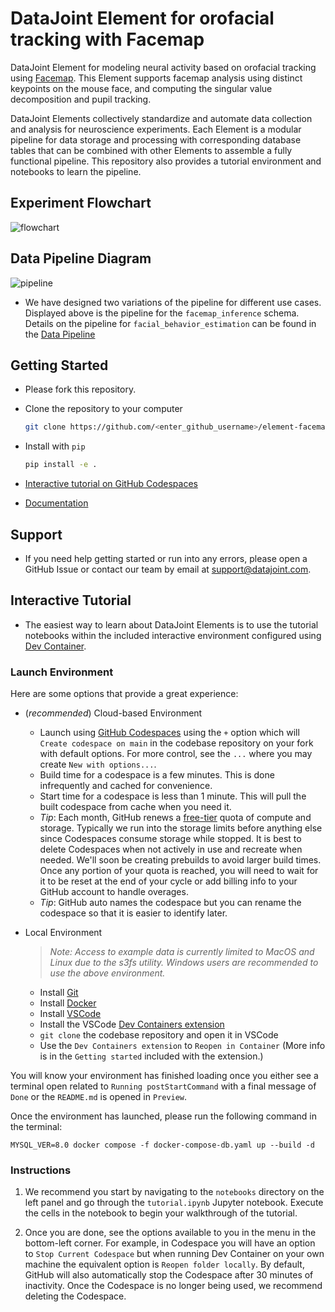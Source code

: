 # DataJoint Element for orofacial tracking with Facemap

DataJoint Element for modeling neural activity based on orofacial tracking using [Facemap](https://github.com/MouseLand/facemap). This Element supports facemap analysis using distinct keypoints on the mouse face, and computing the singular value decomposition and pupil tracking. 

DataJoint Elements collectively standardize and automate data collection and analysis for neuroscience experiments. Each Element is a modular pipeline for data storage and processing with corresponding database tables that can be combined with other Elements to assemble a fully functional pipeline. This repository also provides a tutorial environment and notebooks to learn the pipeline.

## Experiment Flowchart

![flowchart](https://raw.githubusercontent.com/datajoint/element-facemap/main/images/flowchart.svg)

## Data Pipeline Diagram

![pipeline](https://raw.githubusercontent.com/datajoint/element-facemap/main/images/pipeline_facemap_inference.svg)

+ We have designed two variations of the pipeline for different use cases. Displayed above is the pipeline for the `facemap_inference` schema. Details on the pipeline for `facial_behavior_estimation` can be found in the [Data Pipeline](https://datajoint.com/docs/elements/element-facemap/latest/pipeline/)

## Getting Started

+ Please fork this repository.

+ Clone the repository to your computer

    ```bash
    git clone https://github.com/<enter_github_username>/element-facemap.git
    ```

+ Install with `pip`
    
    ```bash
    pip install -e .
    ```

+ [Interactive tutorial on GitHub Codespaces](https://github.com/datajoint/element-facemap#interactive-tutorial)

+ [Documentation](https://datajoint.com/docs/elements/element-facemap)

## Support

+ If you need help getting started or run into any errors, please open a GitHub Issue or contact our team by email at support@datajoint.com.

## Interactive Tutorial

+ The easiest way to learn about DataJoint Elements is to use the tutorial notebooks within the included interactive environment configured using [Dev Container](https://containers.dev/).

### Launch Environment

Here are some options that provide a great experience:

+ (*recommended*) Cloud-based Environment
  + Launch using [GitHub Codespaces](https://github.com/features/codespaces) using the `+` option which will `Create codespace on main` in the codebase repository on your fork with default options. For more control, see the `...` where you may create `New with options...`.
  + Build time for a codespace is a few minutes. This is done infrequently and cached for convenience.
  + Start time for a codespace is less than 1 minute. This will pull the built codespace from cache when you need it.
  + *Tip*: Each month, GitHub renews a [free-tier](https://docs.github.com/en/billing/managing-billing-for-github-codespaces/about-billing-for-github-codespaces#monthly-included-storage-and-core-hours-for-personal-accounts) quota of compute and storage. Typically we run into the storage limits before anything else since Codespaces consume storage while stopped. It is best to delete Codespaces when not actively in use and recreate when needed. We'll soon be creating prebuilds to avoid larger build times. Once any portion of your quota is reached, you will need to wait for it to be reset at the end of your cycle or add billing info to your GitHub account to handle overages.
  + *Tip*: GitHub auto names the codespace but you can rename the codespace so that it is easier to identify later.

+ Local Environment
  > *Note: Access to example data is currently limited to MacOS and Linux due to the s3fs utility. Windows users are recommended to use the above environment.*
  + Install [Git](https://git-scm.com/book/en/v2/Getting-Started-Installing-Git)
  + Install [Docker](https://docs.docker.com/get-docker/)
  + Install [VSCode](https://code.visualstudio.com/)
  + Install the VSCode [Dev Containers extension](https://marketplace.visualstudio.com/items?itemName=ms-vscode-remote.remote-containers)
  + `git clone` the codebase repository and open it in VSCode
  + Use the `Dev Containers extension` to `Reopen in Container` (More info is in the `Getting started` included with the extension.)

You will know your environment has finished loading once you either see a terminal open related to `Running postStartCommand` with a final message of `Done` or the `README.md` is opened in `Preview`.

Once the environment has launched, please run the following command in the terminal:
```
MYSQL_VER=8.0 docker compose -f docker-compose-db.yaml up --build -d
```

### Instructions

1. We recommend you start by navigating to the `notebooks` directory on the left panel and go through the `tutorial.ipynb` Jupyter notebook. Execute the cells in the notebook to begin your walkthrough of the tutorial.

2. Once you are done, see the options available to you in the menu in the bottom-left corner. For example, in Codespace you will have an option to `Stop Current Codespace` but when running Dev Container on your own machine the equivalent option is `Reopen folder locally`. By default, GitHub will also automatically stop the Codespace after 30 minutes of inactivity.  Once the Codespace is no longer being used, we recommend deleting the Codespace.

